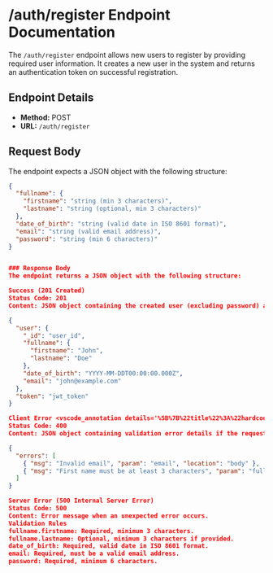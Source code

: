 # /auth/register Endpoint Documentation

The `/auth/register` endpoint allows new users to register by providing required user information. It creates a new user in the system and returns an authentication token on successful registration.

## Endpoint Details

- **Method:** POST
- **URL:** `/auth/register`

## Request Body

The endpoint expects a JSON object with the following structure:

```json
{
  "fullname": {
    "firstname": "string (min 3 characters)",
    "lastname": "string (optional, min 3 characters)"
  },
  "date_of_birth": "string (valid date in ISO 8601 format)",
  "email": "string (valid email address)",
  "password": "string (min 6 characters)"
}


### Response Body
The endpoint returns a JSON object with the following structure:

Success (201 Created)
Status Code: 201
Content: JSON object containing the created user (excluding password) and an authentication token.

{
  "user": {
    "_id": "user_id",
    "fullname": {
      "firstname": "John",
      "lastname": "Doe"
    },
    "date_of_birth": "YYYY-MM-DDT00:00:00.000Z",
    "email": "john@example.com"
  },
  "token": "jwt_token"
}

Client Error <vscode_annotation details='%5B%7B%22title%22%3A%22hardcoded-credentials%22%2C%22description%22%3A%22Embedding%20credentials%20in%20source%20code%20risks%20unauthorized%20access%22%7D%5D'> Bad</vscode_annotation>(400 Request)
Status Code: 400
Content: JSON object containing validation error details if the request data fails to meet criteria.

{
  "errors": [
    { "msg": "Invalid email", "param": "email", "location": "body" },
    { "msg": "First name must be at least 3 characters", "param": "fullname.firstname", "location": "body" }
  ]
}

Server Error (500 Internal Server Error)
Status Code: 500
Content: Error message when an unexpected error occurs.
Validation Rules
fullname.firstname: Required, minimum 3 characters.
fullname.lastname: Optional, minimum 3 characters if provided.
date_of_birth: Required, valid date in ISO 8601 format.
email: Required, must be a valid email address.
password: Required, minimum 6 characters.
